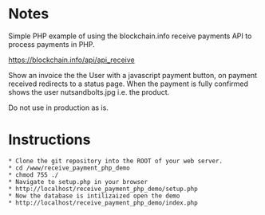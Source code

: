 # Notes
Simple PHP example of using the blockchain.info receive payments API to process payments in PHP.

https://blockchain.info/api/api_receive

Show an invoice the the User with a javascript payment button, on payment received redirects to a status page. When the payment is fully confirmed shows the user nutsandbolts.jpg i.e. the product.

Do not use in production as is.

# Instructions
	* Clone the git repository into the ROOT of your web server.
	* cd /www/receive_payment_php_demo
	* chmod 755 ./
	* Navigate to setup.php in your browser
	* http://localhost/receive_payment_php_demo/setup.php
	* Now the database is intilizaized open the demo
	* http://localhost/receive_payment_php_demo/index.php
